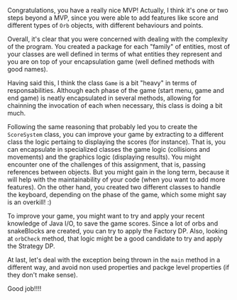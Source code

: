 Congratulations, you have a really nice MVP!
Actually, I think it's one or two steps beyond a MVP, since you were able to add features like score and different types of `Orb` objects, with different behaviours and points.

Overall, it's clear that you were concerned with dealing with the complexity of the program. You created a package for each "family" of entities, most of your classes are well defined in terms of what entities they represent and you are on top of your encapsulation game (well defined methods with good names).

Having said this, I think the class `Game` is a bit "heavy" in terms of responsabilities.
Although each phase of the game (start menu, game and end game) is neatly encapsulated in several methods, allowing for chainning the invocation of each when necessary, this class is doing a bit much.

Following the same reasoning that probably led you to create the `ScoreSystem` class, you can improve your game by extracting to a different class the logic pertaing to displaying the scores (for instance). That is, you can encapsulate in specialized classes the game logic (collisions and movements) and the graphics logic (displaying results).
You might encounter one of the challenges of this assignment, that is, passing references between objects. But you might gain in the long term, because it will help with the maintainability of your code (when you want to add more features).
On the other hand, you created two different classes to handle the keyboard, depending on the phase of the game, which some might say is an overkill! :)

To improve your game, you might want to try and apply your recent knowledge of Java I/O, to save the game scores. Since a lot of orbs and snakeBlocks are created, you can try to apply the Factory DP. Also, looking at `orbCheck` method, that logic might be a good candidate to try and apply the Strategy DP.

At last, let's deal with the exception being thrown in the `main` method in a different way, and avoid non used properties and packge level properties (if they don't make sense).

Good job!!!!
